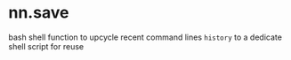 # nn.save
bash shell function to upcycle recent command lines `history` to a dedicate shell script for reuse 
